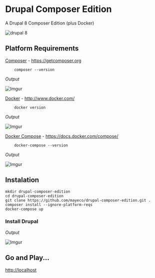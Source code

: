 # Drupal Composer Edition

A Drupal 8 Composer Edition (plus Docker)

![drupal 8](https://groups.drupal.org/files/drupal-8-released.jpg)


## Platform Requirements

[Composer](https://getcomposer.org) - https://getcomposer.org

		composer --version

*Output*

![Imgur](http://i.imgur.com/DdJpKRw.png?1)

[Docker](http://www.docker.com/) - http://www.docker.com/

		docker version

*Output*

![Imgur](http://i.imgur.com/lRE5GCH.png?1)

[Docker Compose](https://docs.docker.com/compose/) - https://docs.docker.com/compose/

		docker-compose --version

*Output*

![Imgur](http://i.imgur.com/T5jTWKf.png?1)

## Instalation

    mkdir drupal-composer-edition
    cd drupal-composer-edition
    git clone https://github.com/mayeco/drupal-composer-edition.git .
    composer install --ignore-platform-reqs
    docker-compose up

### Install Drupal

*Output*

![Imgur](http://i.imgur.com/BzXwEXL.png?1)


## Go and Play...

[http://localhost](http://localhost)
